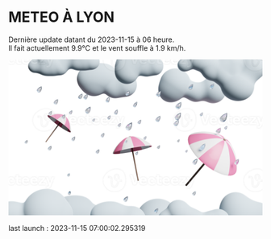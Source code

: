 # METEO À LYON

Dernière update datant du 2023-11-15 à 06 heure.  
Il fait actuellement 9.9°C et le vent souffle à 1.9 km/h.      

![](./.github/rain.png)

last launch : 2023-11-15 07:00:02.295319
